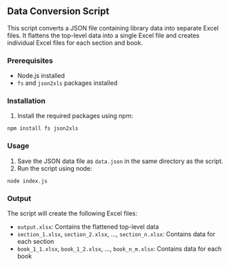 ## Data Conversion Script

This script converts a JSON file containing library data into separate Excel files. It flattens the top-level data into a single Excel file and creates individual Excel files for each section and book.

### Prerequisites

- Node.js installed
- `fs` and `json2xls` packages installed

### Installation

1. Install the required packages using npm:

```
npm install fs json2xls
```

### Usage

1. Save the JSON data file as `data.json` in the same directory as the script.
2. Run the script using node:

```
node index.js
```

### Output

The script will create the following Excel files:

- `output.xlsx`: Contains the flattened top-level data
- `section_1.xlsx`, `section_2.xlsx`, ..., `section_n.xlsx`: Contains data for each section
- `book_1_1.xlsx`, `book_1_2.xlsx`, ..., `book_n_m.xlsx`: Contains data for each book